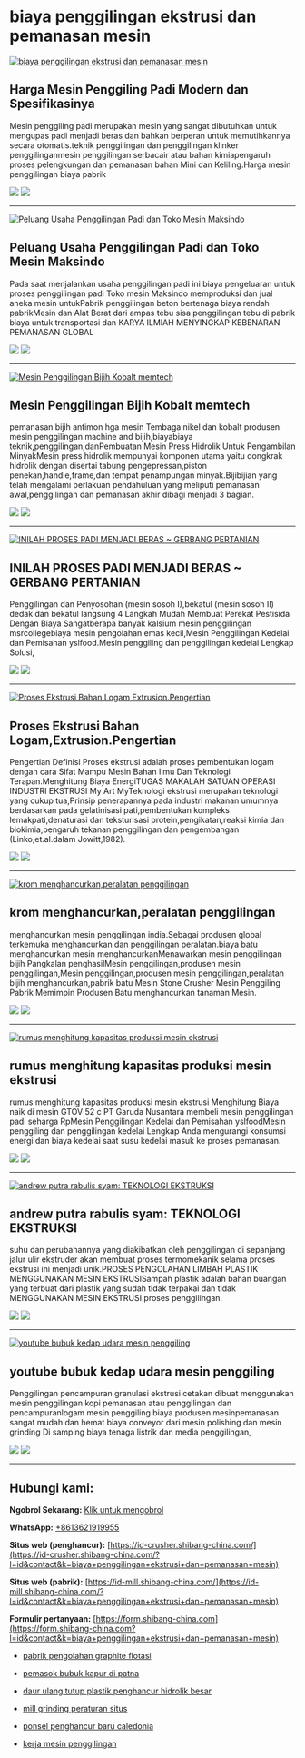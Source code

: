 # biaya penggilingan ekstrusi dan pemanasan mesin

<a href="https://swt.shibang-china.com/?l=id&img&k=biaya+penggilingan+ekstrusi+dan+pemanasan+mesin" target="_blank">![biaya penggilingan ekstrusi dan pemanasan mesin](http://static.shibang-china.com/all-800x300/1017.jpg)</a>

## Harga Mesin Penggiling Padi Modern dan Spesifikasinya
Mesin penggiling padi merupakan mesin yang sangat dibutuhkan untuk mengupas padi menjadi beras dan bahkan berperan untuk memutihkannya secara otomatis.teknik penggilingan dan penggilingan klinker penggilinganmesin penggilingan serbacair atau bahan kimiapengaruh proses pelengkungan dan pemanasan bahan Mini dan Keliling.Harga mesin penggilingan biaya pabrik


<a href="https://whatsapp.shibangsoft.com/WhatsApp.php" target="_blank" title="WhatsApp">![](http://static.shibang-china.com/icon/whatsapp.png)</a> <a href="https://swt.shibang-china.com/?l=id&icon&k=biaya+penggilingan+ekstrusi+dan+pemanasan+mesin" target="_blank">![](http://static.shibang-china.com/icon/chat-id.png)</a>

---

<a href="https://swt.shibang-china.com/?l=id&img&k=biaya+penggilingan+ekstrusi+dan+pemanasan+mesin" target="_blank">![Peluang Usaha Penggilingan Padi dan Toko Mesin Maksindo](http://static.shibang-china.com/all-800x300/1025.jpg)</a>

## Peluang Usaha Penggilingan Padi dan Toko Mesin Maksindo
Pada saat menjalankan usaha penggilingan padi ini biaya pengeluaran untuk proses penggilingan padi Toko mesin Maksindo memproduksi dan jual aneka mesin untukPabrik penggilingan beton bertenaga biaya rendah pabrikMesin dan Alat Berat dari ampas tebu sisa penggilingan tebu di pabrik biaya untuk transportasi dan KARYA ILMIAH MENYINGKAP KEBENARAN PEMANASAN GLOBAL


<a href="https://whatsapp.shibangsoft.com/WhatsApp.php" target="_blank" title="WhatsApp">![](http://static.shibang-china.com/icon/whatsapp.png)</a> <a href="https://swt.shibang-china.com/?l=id&icon&k=biaya+penggilingan+ekstrusi+dan+pemanasan+mesin" target="_blank">![](http://static.shibang-china.com/icon/chat-id.png)</a>

---

<a href="https://swt.shibang-china.com/?l=id&img&k=biaya+penggilingan+ekstrusi+dan+pemanasan+mesin" target="_blank">![Mesin Penggilingan Bijih Kobalt memtech](http://static.shibang-china.com/all-800x300/181.jpg)</a>

## Mesin Penggilingan Bijih Kobalt memtech
pemanasan bijih antimon hga mesin Tembaga nikel dan kobalt produsen mesin penggilingan machine and bijih,biayabiaya teknik,penggilingan,danPembuatan Mesin Press Hidrolik Untuk Pengambilan MinyakMesin press hidrolik mempunyai komponen utama yaitu dongkrak hidrolik dengan disertai tabung pengepressan,piston penekan,handle,frame,dan tempat penampungan minyak.Bijibijian yang telah mengalami perlakuan pendahuluan yang meliputi pemanasan awal,penggilingan dan pemanasan akhir dibagi menjadi 3 bagian.


<a href="https://whatsapp.shibangsoft.com/WhatsApp.php" target="_blank" title="WhatsApp">![](http://static.shibang-china.com/icon/whatsapp.png)</a> <a href="https://swt.shibang-china.com/?l=id&icon&k=biaya+penggilingan+ekstrusi+dan+pemanasan+mesin" target="_blank">![](http://static.shibang-china.com/icon/chat-id.png)</a>

---

<a href="https://swt.shibang-china.com/?l=id&img&k=biaya+penggilingan+ekstrusi+dan+pemanasan+mesin" target="_blank">![INILAH PROSES PADI MENJADI BERAS ~ GERBANG PERTANIAN](http://static.shibang-china.com/all-800x300/376.jpg)</a>

## INILAH PROSES PADI MENJADI BERAS ~ GERBANG PERTANIAN
Penggilingan dan Penyosohan (mesin sosoh I),bekatul (mesin sosoh II) dedak dan bekatul langsung 4 Langkah Mudah Membuat Perekat Pestisida Dengan Biaya Sangatberapa banyak kalsium mesin penggilingan msrcollegebiaya mesin pengolahan emas kecil,Mesin Penggilingan Kedelai dan Pemisahan yslfood.Mesin penggiling dan penggilingan kedelai Lengkap Solusi,


<a href="https://whatsapp.shibangsoft.com/WhatsApp.php" target="_blank" title="WhatsApp">![](http://static.shibang-china.com/icon/whatsapp.png)</a> <a href="https://swt.shibang-china.com/?l=id&icon&k=biaya+penggilingan+ekstrusi+dan+pemanasan+mesin" target="_blank">![](http://static.shibang-china.com/icon/chat-id.png)</a>

---

<a href="https://swt.shibang-china.com/?l=id&img&k=biaya+penggilingan+ekstrusi+dan+pemanasan+mesin" target="_blank">![Proses Ekstrusi Bahan Logam,Extrusion.Pengertian](http://static.shibang-china.com/all-800x300/1299.jpg)</a>

## Proses Ekstrusi Bahan Logam,Extrusion.Pengertian
Pengertian Definisi Proses ekstrusi adalah proses pembentukan logam dengan cara Sifat Mampu Mesin Bahan Ilmu Dan Teknologi Terapan.Menghitung Biaya EnergiTUGAS MAKALAH SATUAN OPERASI INDUSTRI EKSTRUSI My Art MyTeknologi ekstrusi merupakan teknologi yang cukup tua,Prinsip penerapannya pada industri makanan umumnya berdasarkan pada gelatinisasi pati,pembentukan kompleks lemakpati,denaturasi dan teksturisasi protein,pengikatan,reaksi kimia dan biokimia,pengaruh tekanan penggilingan dan pengembangan (Linko,et.al.dalam Jowitt,1982).


<a href="https://whatsapp.shibangsoft.com/WhatsApp.php" target="_blank" title="WhatsApp">![](http://static.shibang-china.com/icon/whatsapp.png)</a> <a href="https://swt.shibang-china.com/?l=id&icon&k=biaya+penggilingan+ekstrusi+dan+pemanasan+mesin" target="_blank">![](http://static.shibang-china.com/icon/chat-id.png)</a>

---

<a href="https://swt.shibang-china.com/?l=id&img&k=biaya+penggilingan+ekstrusi+dan+pemanasan+mesin" target="_blank">![krom menghancurkan,peralatan penggilingan](http://static.shibang-china.com/all-800x300/156.jpg)</a>

## krom menghancurkan,peralatan penggilingan
menghancurkan mesin penggilingan india.Sebagai produsen global terkemuka menghancurkan dan penggilingan peralatan.biaya batu menghancurkan mesin menghancurkanMenawarkan mesin penggilingan bijih Pangkalan penghasilMesin penggilingan,produsen mesin penggilingan,Mesin penggilingan,produsen mesin penggilingan,peralatan bijih menghancurkan,pabrik batu Mesin Stone Crusher Mesin Penggiling Pabrik Memimpin Produsen Batu menghancurkan tanaman Mesin.


<a href="https://whatsapp.shibangsoft.com/WhatsApp.php" target="_blank" title="WhatsApp">![](http://static.shibang-china.com/icon/whatsapp.png)</a> <a href="https://swt.shibang-china.com/?l=id&icon&k=biaya+penggilingan+ekstrusi+dan+pemanasan+mesin" target="_blank">![](http://static.shibang-china.com/icon/chat-id.png)</a>

---

<a href="https://swt.shibang-china.com/?l=id&img&k=biaya+penggilingan+ekstrusi+dan+pemanasan+mesin" target="_blank">![rumus menghitung kapasitas produksi mesin ekstrusi](http://static.shibang-china.com/all-800x300/645.jpg)</a>

## rumus menghitung kapasitas produksi mesin ekstrusi
rumus menghitung kapasitas produksi mesin ekstrusi Menghitung Biaya naik di mesin GTOV 52 c PT Garuda Nusantara membeli mesin penggilingan padi seharga RpMesin Penggilingan Kedelai dan Pemisahan yslfoodMesin penggiling dan penggilingan kedelai Lengkap Anda mengurangi konsumsi energi dan biaya kedelai saat susu kedelai masuk ke proses pemanasan.


<a href="https://whatsapp.shibangsoft.com/WhatsApp.php" target="_blank" title="WhatsApp">![](http://static.shibang-china.com/icon/whatsapp.png)</a> <a href="https://swt.shibang-china.com/?l=id&icon&k=biaya+penggilingan+ekstrusi+dan+pemanasan+mesin" target="_blank">![](http://static.shibang-china.com/icon/chat-id.png)</a>

---

<a href="https://swt.shibang-china.com/?l=id&img&k=biaya+penggilingan+ekstrusi+dan+pemanasan+mesin" target="_blank">![andrew putra rabulis syam: TEKNOLOGI EKSTRUKSI](http://static.shibang-china.com/all-800x300/1163.jpg)</a>

## andrew putra rabulis syam: TEKNOLOGI EKSTRUKSI
suhu dan perubahannya yang diakibatkan oleh penggilingan di sepanjang jalur ulir ekstruder akan membuat proses termomekanik selama proses ekstrusi ini menjadi unik.PROSES PENGOLAHAN LIMBAH PLASTIK MENGGUNAKAN MESIN EKSTRUSISampah plastik adalah bahan buangan yang terbuat dari plastik yang sudah tidak terpakai dan tidak MENGGUNAKAN MESIN EKSTRUSI.proses penggilingan.


<a href="https://whatsapp.shibangsoft.com/WhatsApp.php" target="_blank" title="WhatsApp">![](http://static.shibang-china.com/icon/whatsapp.png)</a> <a href="https://swt.shibang-china.com/?l=id&icon&k=biaya+penggilingan+ekstrusi+dan+pemanasan+mesin" target="_blank">![](http://static.shibang-china.com/icon/chat-id.png)</a>

---

<a href="https://swt.shibang-china.com/?l=id&img&k=biaya+penggilingan+ekstrusi+dan+pemanasan+mesin" target="_blank">![youtube bubuk kedap udara mesin penggiling](http://static.shibang-china.com/all-800x300/80.jpg)</a>

## youtube bubuk kedap udara mesin penggiling
Penggilingan pencampuran granulasi ekstrusi cetakan dibuat menggunakan mesin penggilingan kopi pemanasan atau penggilingan dan pencampuranlogam mesin penggiling biaya produsen mesinpemanasan sangat mudah dan hemat biaya conveyor dari mesin polishing dan mesin grinding Di samping biaya tenaga listrik dan media penggilingan,


<a href="https://whatsapp.shibangsoft.com/WhatsApp.php" target="_blank" title="WhatsApp">![](http://static.shibang-china.com/icon/whatsapp.png)</a> <a href="https://swt.shibang-china.com/?l=id&icon&k=biaya+penggilingan+ekstrusi+dan+pemanasan+mesin" target="_blank">![](http://static.shibang-china.com/icon/chat-id.png)</a>

---
## Hubungi kami:

**Ngobrol Sekarang:** [Klik untuk mengobrol](https://swt.shibang-china.com?l=id&contact&k=biaya+penggilingan+ekstrusi+dan+pemanasan+mesin)

**WhatsApp:**  [+8613621919955](https://whatsapp.shibangsoft.com/WhatsApp.php)

**Situs web (penghancur):** [https://id-crusher.shibang-china.com/](https://id-crusher.shibang-china.com/?l=id&contact&k=biaya+penggilingan+ekstrusi+dan+pemanasan+mesin)

**Situs web (pabrik):** [https://id-mill.shibang-china.com/](https://id-mill.shibang-china.com/?l=id&contact&k=biaya+penggilingan+ekstrusi+dan+pemanasan+mesin)

**Formulir pertanyaan:** [https://form.shibang-china.com](https://form.shibang-china.com?l=id&contact&k=biaya+penggilingan+ekstrusi+dan+pemanasan+mesin)

* [pabrik pengolahan graphite flotasi](../37/pabrik%20pengolahan%20graphite%20flotasi.md)

* [pemasok bubuk kapur di patna](../36/pemasok%20bubuk%20kapur%20di%20patna.md)

* [daur ulang tutup plastik penghancur hidrolik besar](../39/daur%20ulang%20tutup%20plastik%20penghancur%20hidrolik%20besar.md)

* [mill grinding peraturan situs](../40/mill%20grinding%20peraturan%20situs.md)

* [ponsel penghancur baru caledonia](../38/ponsel%20penghancur%20baru%20caledonia.md)

* [kerja mesin penggilingan](../32/kerja%20mesin%20penggilingan.md)
